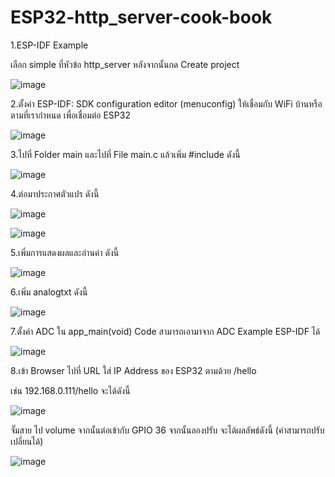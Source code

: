# ESP32-http_server-cook-book

1.ESP-IDF Example

เลือก simple ที่หัวข้อ http_server หลังจากนั้นกด Create project

![image](https://github.com/user-attachments/assets/295365e7-e9fd-4191-aaa8-78ef85832e60)

2.ตั้งค่า ESP-IDF: SDK configuration editor (menuconfig) ให้เชื่อมกับ WiFi บ้านหรือตามที่เรากำหนด เพื่อเชื่อมต่อ ESP32

![image](https://github.com/user-attachments/assets/085a4292-cab8-48f4-a0f6-3f25517c9aa4)

3.ไปที่ Folder main และไปที่ File main.c แล้วเพิ่ม #include ดังนี้

![image](https://github.com/user-attachments/assets/7588c967-f25d-4225-a556-51f52db2ba7c)

4.ต่อมาประกาศตัวแปร ดังนี้

![image](https://github.com/user-attachments/assets/7e6c141a-6327-40e8-b4e1-535430dccd1e)

![image](https://github.com/user-attachments/assets/b5c88f43-addd-4986-94fc-7e9f758f9b87)

5.เพิ่มการแสดงผลและอ่านค่า ดังนี้

![image](https://github.com/user-attachments/assets/330c490a-09bb-4497-98b7-38d8d69c5417)

6.เพิ่ม analogtxt ดังนี้

![image](https://github.com/user-attachments/assets/6b8746c8-1376-496f-a0ed-cb3c701d7608)

7.ตั้งค่า ADC ใน app_main(void) Code สามารถเอามาจาก ADC Example ESP-IDF ได้

![image](https://github.com/user-attachments/assets/acc8de71-4edb-4708-bf11-fedf30f05796)

8.เข้า Browser ไปที่ URL ใส่ IP Address ของ ESP32 ตามด้วย /hello

เช่น 192.168.0.111/hello จะได้ดังนี้

![image](https://github.com/user-attachments/assets/ed683c16-222b-4614-8888-b78bfad0b0db)

จั๊มสาย ไป volume จากนั้นต่อเข้ากับ GPIO 36 จากนั้นลองปรับ จะได้ผลลัพธ์ดังนี้ (ค่าสามารถปรับเปลี่ยนได้)

![image](https://github.com/user-attachments/assets/69fb4a20-3204-4a29-8c26-386d054f46e2)




